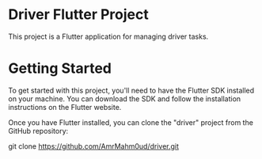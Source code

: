 # Driver Flutter Project
This project is a Flutter application for managing driver tasks.

# Getting Started
To get started with this project, you'll need to have the Flutter SDK installed on your machine. You can download the SDK and follow the installation instructions on the Flutter website.

Once you have Flutter installed, you can clone the "driver" project from the GitHub repository:

git clone https://github.com/AmrMahm0ud/driver.git

